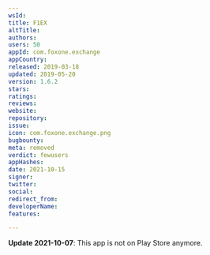 ```yaml
---
wsId: 
title: F1EX
altTitle: 
authors: 
users: 50
appId: com.foxone.exchange
appCountry: 
released: 2019-03-18
updated: 2019-05-20
version: 1.6.2
stars: 
ratings: 
reviews: 
website: 
repository: 
issue: 
icon: com.foxone.exchange.png
bugbounty: 
meta: removed
verdict: fewusers
appHashes: 
date: 2021-10-15
signer: 
twitter: 
social: 
redirect_from: 
developerName: 
features: 

---
```


**Update 2021-10-07**: This app is not on Play Store anymore.


